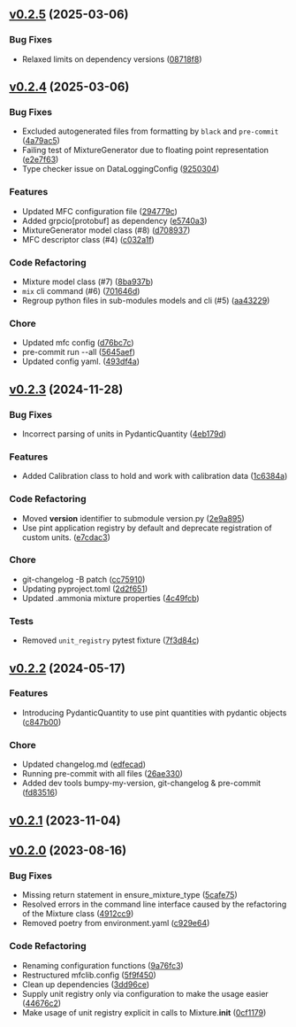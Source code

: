 <!-- insertion marker -->
<a name="v0.2.5"></a>

## [v0.2.5](https://github.com/thaeber/mfclib/compare/v0.2.4...v0.2.5) (2025-03-06)

### Bug Fixes

- Relaxed limits on dependency versions ([08718f8](https://github.com/thaeber/mfclib/commit/08718f83296d1924f6dc3b0cc28bfec55add3c9d))

<a name="v0.2.4"></a>

## [v0.2.4](https://github.com/thaeber/mfclib/compare/v0.2.3...v0.2.4) (2025-03-06)

### Bug Fixes

- Excluded autogenerated files from formatting by `black` and `pre-commit` ([4a79ac5](https://github.com/thaeber/mfclib/commit/4a79ac55b6519f5801fec1df1dbbb737faae1665))
- Failing test of MixtureGenerator due to floating point representation ([e2e7f63](https://github.com/thaeber/mfclib/commit/e2e7f63b5f9af3e401a38bde9329e0d999f4023a))
- Type checker issue on DataLoggingConfig ([9250304](https://github.com/thaeber/mfclib/commit/92503041c0a51b021be39690824e18167e0e105b))

### Features

- Updated MFC configuration file ([294779c](https://github.com/thaeber/mfclib/commit/294779c0d447be43f601a427724c8fbb3bdfdac6))
- Added grpcio[protobuf] as dependency ([e5740a3](https://github.com/thaeber/mfclib/commit/e5740a3e9ab091f8645426e2af9eef048ff1e617))
- MixtureGenerator model class (#8) ([d708937](https://github.com/thaeber/mfclib/commit/d70893752dddfeda38834b2617e06197a92da116))
- MFC descriptor class (#4) ([c032a1f](https://github.com/thaeber/mfclib/commit/c032a1fc758769511d24a6fd511f0e306dd7907c))

### Code Refactoring

- Mixture model class (#7) ([8ba937b](https://github.com/thaeber/mfclib/commit/8ba937b85ced93c7ad6a441b544b167a5e883aae))
- `mix` cli command (#6) ([701646d](https://github.com/thaeber/mfclib/commit/701646d3bbbe0c84798f653549d46816c3e364f1))
- Regroup python files in sub-modules models and cli (#5) ([aa43229](https://github.com/thaeber/mfclib/commit/aa4322974ea1dd12c2c9c58beb574948fbdb3640))

### Chore

- Updated mfc config ([d76bc7c](https://github.com/thaeber/mfclib/commit/d76bc7cab330a2e9b91aa3c02c38cefc54fad4b5))
- pre-commit run --all ([5645aef](https://github.com/thaeber/mfclib/commit/5645aefdea30af0471aa1aa0bde23fbaa498d7ac))
- Updated config yaml. ([493df4a](https://github.com/thaeber/mfclib/commit/493df4a85b158a01896017829becfb6e404462cb))

<a name="v0.2.3"></a>

## [v0.2.3](https://github.com/thaeber/mfclib/compare/v0.2.2...v0.2.3) (2024-11-28)

### Bug Fixes

- Incorrect parsing of units in PydanticQuantity ([4eb179d](https://github.com/thaeber/mfclib/commit/4eb179de2ae1439df1a995f1fa75f50142add764))

### Features

- Added Calibration class to hold and work with calibration data ([1c6384a](https://github.com/thaeber/mfclib/commit/1c6384a0445c18c18ca8c5307b86f147b8a10c0f))

### Code Refactoring

- Moved __version__ identifier to submodule version.py ([2e9a895](https://github.com/thaeber/mfclib/commit/2e9a895fac2afea7756a0ce1e9643ee419c8ca43))
- Use pint application registry by default and deprecate registration of custom units. ([e7cdac3](https://github.com/thaeber/mfclib/commit/e7cdac33f488065893184d2d69a891d7e9a1b3bd))

### Chore

- git-changelog -B patch ([cc75910](https://github.com/thaeber/mfclib/commit/cc7591081f470c75668ed5a057f1c010153a717d))
- Updating pyproject.toml ([2d2f651](https://github.com/thaeber/mfclib/commit/2d2f6510c847be050fa2d0728172384d6de977c0))
- Updated .ammonia mixture properties ([4c49fcb](https://github.com/thaeber/mfclib/commit/4c49fcb8573e92ebed0901dd39b7f4ace421f512))

### Tests

- Removed `unit_registry` pytest fixture ([7f3d84c](https://github.com/thaeber/mfclib/commit/7f3d84cf2c71ada29e91672a198260f9ae56bfb5))

<a name="v0.2.2"></a>

## [v0.2.2](https://github.com/thaeber/mfclib/compare/v0.2.1...v0.2.2) (2024-05-17)

### Features

- Introducing PydanticQuantity to use pint quantities with pydantic objects ([c847b00](https://github.com/thaeber/mfclib/commit/c847b0051750d9f5e872d2ce57a4d632117d9416))

### Chore

- Updated changelog.md ([edfecad](https://github.com/thaeber/mfclib/commit/edfecad1611b73d7001ad3f03574ccaaced91712))
- Running pre-commit with all files ([26ae330](https://github.com/thaeber/mfclib/commit/26ae3300030daba4fd2b765ce2b97368ac55ca4d))
- Added dev tools bumpy-my-version, git-changelog & pre-commit ([fd83516](https://github.com/thaeber/mfclib/commit/fd8351653b14d3c57853ccf2bc7436780b0c0d69))

<a name="v0.2.1"></a>

## [v0.2.1](https://github.com/thaeber/mfclib/compare/v0.2.0...v0.2.1) (2023-11-04)

<a name="v0.2.0"></a>

## [v0.2.0](https://github.com/thaeber/mfclib/compare/f6d2a2e5728e34d8992d8136416ab95c213a7b59...v0.2.0) (2023-08-16)

### Bug Fixes

- Missing return statement in ensure_mixture_type ([5cafe75](https://github.com/thaeber/mfclib/commit/5cafe757c2462d34ad242dba92d2831fdae20802))
- Resolved errors in the command line interface caused by the refactoring of the Mixture class ([4912cc9](https://github.com/thaeber/mfclib/commit/4912cc91c7d667ef00f282c572ad2ea84711e342))
- Removed poetry from environment.yaml ([c929e64](https://github.com/thaeber/mfclib/commit/c929e6452101c224a8b52e7e73ec130836a6eaf3))

### Code Refactoring

- Renaming configuration functions ([9a76fc3](https://github.com/thaeber/mfclib/commit/9a76fc313b87aa2cfbad8efcb7af4170d1ecd3e2))
- Restructured mfclib.config ([5f9f450](https://github.com/thaeber/mfclib/commit/5f9f4502620f437cd23e7632740255d5de33ec9a))
- Clean up dependencies ([3dd96ce](https://github.com/thaeber/mfclib/commit/3dd96ce0b5fe72e847c55b312f4209dd704332e4))
- Supply unit registry only via configuration to make the usage easier ([44676c2](https://github.com/thaeber/mfclib/commit/44676c2faf24a1fcd16e5cf9de5cef0a46899a3f))
- Make usage of unit registry explicit in calls to Mixture.__init__ ([0cf1179](https://github.com/thaeber/mfclib/commit/0cf117956d6710c572afce648bcbb061fdc246c2))

